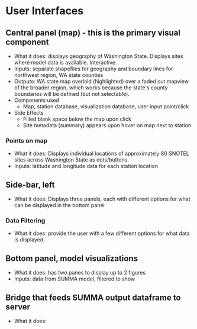 # User Interfaces

## Central panel (map) - this is the primary visual component
- What it does: displays geography of Washington State. Displays sites where model data is available. Interactive.
- Inputs: separate shapefiles for geography and boundary lines for northwest region, WA state counties
- Outputs: WA state map overlaid (highlighted) over a faded out mapview of the broader region, which works because the state's county boundaries will be defined (but not selectable). 
- Components used
	- Map, station database, visualization database, user input point/click
- Side Effects
	- Filled blank space below the map upon click
	- Site metadata (summary) appears upon hover on map next to station

### Points on map
- What it does: Displays individual locations of approximately 80 SNOTEL sites across Washington State as dots/buttons. 
- Inputs: latitude and longitude data for each station location


## Side-bar, left
- What it does: Displays three panels, each with different options for what can be displayed in the bottom panel

### Data Filtering
- What it does: provide the user with a few different options for what data is displayed.

## Bottom panel, model visualizations
- What it does: has two panes to display up to 2 figures
- Inputs: data from SUMMA model, filtered to show 



## Bridge that feeds SUMMA output dataframe to server
- What it does: 
